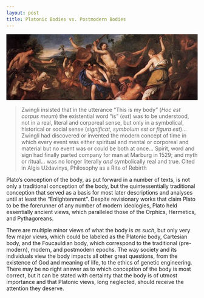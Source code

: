 ```yaml
---
layout: post
title: Platonic Bodies vs. Postmodern Bodies
---
```


![orpheus.jpg](../img/orpheus.jpg)

> Zwingli insisted that in the utterance “This is my body” (*Hoc est
> corpus meum*) the existential word “is” (*est*) was to be understood,
> not in a real, literal and corporeal sense, but only in a symbolical,
> historical or social sense (*significat, symbolum est or figura est*)…
> Zwingli had discovered or invented the modern concept of time in which
> every event was either spiritual and mental or corporeal and material
> but no event was or could be both at once… Spirit, word and sign had
> finally parted company for man at Marburg in 1529; and myth or ritual…
> was no longer literally *and* symbolically real and true. Cited in
> Algis Uždavinys, Philosophy as a Rite of Rebirth

<span class="versal p9">P</span>lato’s conception of the body, as put
forward in a number of texts, is not only a traditional conception of
the body, but the quintessentially traditional conception that served as
a basis for most later descriptions and analyses until at least the
“Enlightenment”. Despite revisionary works that claim Plato to be the
forerunner of any number of modern ideologies, Plato held essentially
ancient views, which paralleled those of the Orphics, Hermetics, and
Pythagoreans.

There are multiple minor views of what the body is *as such*, but only
very few major views, which could be labeled as the Platonic body,
Cartesian body, and the Foucauldian body, which correspond to the
traditional (pre-modern), modern, and postmodern epochs. The way society
and its individuals view the body impacts all other great questions,
from the existence of God and meaning of life, to the ethics of genetic
engineering. There may be no right answer as to which conception of the
body is most correct, but it can be stated with certainty that the body
is of utmost importance and that Platonic views, long neglected, should
receive the attention they deserve.

